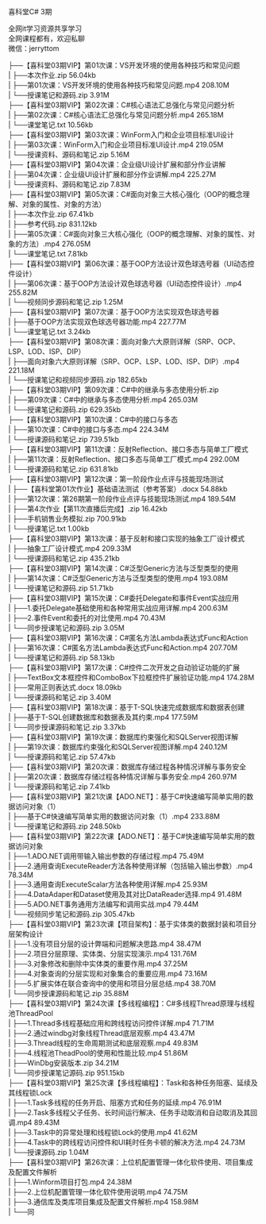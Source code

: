 喜科堂C# 3期

全网it学习资源共享学习<br>全网课程都有，欢迎私聊<br>微信：jerryttom<br>

├──【喜科堂03期VIP】第01次课：VS开发环境的使用各种技巧和常见问题<br> | ├──本次作业.zip 56.04kb<br> | ├──第01次课：VS开发环境的使用各种技巧和常见问题.mp4 208.10M<br> | └──授课笔记和源码.zip 3.91M<br> ├──【喜科堂03期VIP】第02次课：C#核心语法汇总强化与常见问题分析<br> | ├──第02次课：C#核心语法汇总强化与常见问题分析.mp4 265.18M<br> | └──课堂笔记.txt 10.56kb<br> ├──【喜科堂03期VIP】第03次课：WinForm入门和企业项目标准UI设计<br> | ├──第03次课：WinForm入门和企业项目标准UI设计.mp4 219.05M<br> | └──授课资料、源码和笔记.zip 5.16M<br> ├──【喜科堂03期VIP】第04次课：企业级UI设计扩展和部分作业讲解<br> | ├──第04次课：企业级UI设计扩展和部分作业讲解.mp4 225.27M<br> | └──授课资料、源码和笔记.zip 7.83M<br> ├──【喜科堂03期VIP】第05次课：C#面向对象三大核心强化（OOP的概念理解、对象的属性、对象的方法）<br> | ├──本次作业.zip 67.41kb<br> | ├──参考代码.zip 831.12kb<br> | ├──第05次课：C#面向对象三大核心强化（OOP的概念理解、对象的属性、对象的方法）.mp4 276.05M<br> | └──课堂笔记.txt 7.81kb<br> ├──【喜科堂03期VIP】第06次课：基于OOP方法设计双色球选号器（UI动态控件设计）<br> | ├──第06次课：基于OOP方法设计双色球选号器（UI动态控件设计）.mp4 255.82M<br> | └──视频同步源码和笔记.zip 1.25M<br> ├──【喜科堂03期VIP】第07次课：基于OOP方法实现双色球选号器<br> | ├──基于OOP方法实现双色球选号器功能.mp4 227.77M<br> | └──课堂笔记.txt 3.24kb<br> ├──【喜科堂03期VIP】第08次课：面向对象六大原则详解（SRP、OCP、LSP、LOD、ISP、DIP）<br> | ├──面向对象六大原则详解（SRP、OCP、LSP、LOD、ISP、DIP）.mp4 221.18M<br> | └──授课笔记和视频同步源码.zip 182.65kb<br> ├──【喜科堂03期VIP】第09次课：C#中的继承与多态使用分析.zip<br> | ├──第09次课：C#中的继承与多态使用分析.mp4 265.03M<br> | └──授课笔记和源码.zip 629.35kb<br> ├──【喜科堂03期VIP】第10次课：C#中的接口与多态<br> | ├──第10次课：C#中的接口与多态.mp4 224.34M<br> | └──授课源码和笔记.zip 739.51kb<br> ├──【喜科堂03期VIP】第11次课：反射Reflection、接口多态与简单工厂模式<br> | ├──第11次课：反射Reflection、接口多态与简单工厂模式.mp4 292.00M<br> | └──授课源码和笔记.zip 631.81kb<br> ├──【喜科堂03期VIP】第12次课：第一阶段作业点评与技能现场测试<br> | ├──【喜科堂第01次作业】基础语法测试（参考答案）.docx 54.88kb<br> | ├──第12次课：第26期第一阶段作业点评与技能现场测试.mp4 189.54M<br> | ├──第4次作业【第11次直播后完成】.zip 16.42kb<br> | ├──手机销售业务模拟.zip 700.91kb<br> | └──授课笔记.txt 1.00kb<br> ├──【喜科堂03期VIP】第13次课：基于反射和接口实现的抽象工厂设计模式<br> | ├──抽象工厂设计模式.mp4 209.33M<br> | └──授课源码和笔记.zip 435.21kb<br> ├──【喜科堂03期VIP】第14次课：C#泛型Generic方法与泛型类型的使用<br> | ├──第14次课：C#泛型Generic方法与泛型类型的使用.mp4 193.08M<br> | └──授课笔记和源码.zip 51.71kb<br> ├──【喜科堂03期VIP】第15次课：C#委托Delegate和事件Event实战应用<br> | ├──1.委托Delegate基础使用和各种常用实战应用详解.mp4 200.63M<br> | ├──2.事件Event和委托的对比使用.mp4 70.43M<br> | └──同步授课笔记和源码.zip 3.05M<br> ├──【喜科堂03期VIP】第16次课：C#匿名方法Lambda表达式Func和Action<br> | ├──第16次课：C#匿名方法Lambda表达式Func和Action.mp4 207.70M<br> | └──授课笔记和源码.zip 58.13kb<br> ├──【喜科堂03期VIP】第17次课：C#控件二次开发之自动验证功能的扩展<br> | ├──TextBox文本框控件和ComboBox下拉框控件扩展验证功能.mp4 174.28M<br> | ├──常用正则表达式.docx 18.09kb<br> | └──授课源码和笔记.zip 3.40M<br> ├──【喜科堂03期VIP】第18次课：基于T-SQL快速完成数据库和数据表创建<br> | ├──基于T-SQL创建数据库和数据表及其约束.mp4 177.59M<br> | └──同步授课源码和笔记.zip 3.37kb<br> ├──【喜科堂03期VIP】第19次课：数据库约束强化和SQLServer视图详解<br> | ├──第19次课：数据库约束强化和SQLServer视图详解.mp4 240.12M<br> | └──授课源码和笔记.zip 57.47kb<br> ├──【喜科堂03期VIP】第20次课：数据库存储过程各种情况详解与事务安全<br> | ├──第20次课：数据库存储过程各种情况详解与事务安全.mp4 260.97M<br> | └──授课源码和笔记.zip 7.41kb<br> ├──【喜科堂03期VIP】第21次课【ADO.NET】：基于C#快速编写简单实用的数据访问对象（1）<br> | ├──基于C#快速编写简单实用的数据访问对象（1）.mp4 233.88M<br> | └──授课笔记和源码.zip 248.50kb<br> ├──【喜科堂03期VIP】第22次课【ADO.NET】：基于C#快速编写简单实用的数据访问对象<br> | ├──1.ADO.NET调用带输入输出参数的存储过程.mp4 75.49M<br> | ├──2.通用查询ExecuteReader方法各种使用详解（包括输入输出参数）.mp4 78.34M<br> | ├──3.通用查询ExecuteScalar方法各种使用详解.mp4 25.93M<br> | ├──4.DataAdaper和Dataset使用及其对比DataReader选择.mp4 91.48M<br> | ├──5.ADO.NET事务通用方法编写和调用实战.mp4 79.44M<br> | └──视频同步笔记和源码.zip 305.47kb<br> ├──【喜科堂03期VIP】第23次课【项目架构】：基于实体类的数据封装和项目分层架构设计<br> | ├──1.没有项目分层的设计弊端和问题解决思路.mp4 38.47M<br> | ├──2.项目分层原理、实体类、分层实现演示.mp4 131.76M<br> | ├──3.对象修改和删除中实体类的重要作用.mp4 37.25M<br> | ├──4.对象查询的分层实现和对象集合的重要应用.mp4 73.16M<br> | ├──5.扩展实体在联合查询中的使用和项目分层总结.mp4 38.70M<br> | └──同步授课源码和笔记.zip 35.88M<br> ├──【喜科堂03期VIP】第24次课【多线程编程】：C#多线程Thread原理与线程池ThreadPool<br> | ├──1.Thread多线程基础应用和跨线程访问控件详解.mp4 71.71M<br> | ├──2.通过windbg对象线程Thread底层观察.mp4 43.47M<br> | ├──3.Thread线程的生命周期测试和底层观察.mp4 49.83M<br> | ├──4.线程池TheadPool的使用和性能比较.mp4 51.86M<br> | ├──WinDbg安装版本.zip 34.21M<br> | └──同步授课笔记源码.zip 951.15kb<br> ├──【喜科堂03期VIP】第25次课【多线程编程】：Task和各种任务阻塞、延续及其线程锁Lock<br> | ├──1.Task多线程的任务开启、阻塞方式和任务的延续.mp4 76.91M<br> | ├──2.Task多线程父子任务、长时间运行解决、任务手动取消和自动取消及其回调.mp4 89.43M<br> | ├──3.Task中的异常处理和线程锁Lock的使用.mp4 41.62M<br> | ├──4.Task中的跨线程访问控件和UI耗时任务卡顿的解决方法.mp4 24.73M<br> | └──授课源码.zip 1.04M<br> ├──【喜科堂03期VIP】第26次课：上位机配置管理一体化软件使用、项目集成及配置文件解析<br> | ├──1.Winform项目打包.mp4 24.38M<br> | ├──2.上位机配置管理一体化软件使用说明.mp4 74.75M<br> | ├──3.通信库及类库项目集成及配置文件解析.mp4 158.98M<br> | └──同